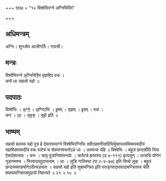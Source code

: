 +++
title = "१० विश्वेभिरग्ने अग्निभिरिमं"

+++
## अधिमन्त्रम्
अग्निः। शुनःशेप आजीगर्तिः। गायत्री।

## मन्त्रः
विश्वे॑भिरग्ने अ॒ग्निभि॑रि॒मं य॒ज्ञमि॒दं वचः॑ ।  
चनो॑ धाः सहसो यहो ॥

## पदपाठः
विश्वे॑भिः । अ॒ग्ने॒ । अ॒ग्निऽभिः॑ । इ॒मम् । य॒ज्ञम् । इ॒दम् । वचः॑ ।  
चनः॑ । धाः॒ । स॒ह॒स॒ । य॒हो॒ इति॑ ॥

## भाष्यम्
सहसो बलस्य यहो पुत्र हे देवतारूपाग्ने विश्वेभिरग्निभिः सर्वैराहवनीयादिभिर्युक्तस्त्वमिममस्मदीयं यज्ञमिदमस्मदीयं वचः स्तोत्रं च सेवमानश्चनोऽन्नं धाः । अस्मभ्यं धेहि ॥ विश्वेभिः । बहुलं छन्दसीति भिस ऐसादेशाभावः । चनः । चायृ पूजानिशामनयोः । चायेरन्ने ह्रस्वश्च (उ ४-१९९) इत्यसुन् । तत्सन्नि योगेन नुडागमश्च । नित्त्वादाद्युदात्तत्वम् । धाः । लुङि गातिस्था (पा २-४-७७) इति सिचो लुक् । बहुलं छन्दस्यमाङ्योगेऽपीत्यडभावः । सहसो यहो इति सुबामन्त्रित इति पराङ्गवद्भावादामन्त्रितस्य चेति षष्ठ्यामन्त्रितसमुदायो निहन्यते ॥ २१ ॥ १० ॥